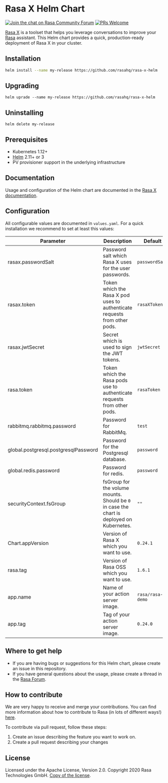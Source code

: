 # Rasa X Helm Chart

[![Join the chat on Rasa Community Forum](https://img.shields.io/badge/forum-join%20discussions-brightgreen.svg)](https://forum.rasa.com/?utm_source=badge&utm_medium=badge&utm_campaign=pr-badge&utm_content=badge)
[![PRs Welcome](https://img.shields.io/badge/PRs-welcome-brightgreen.svg?style=flat-square)](https://github.com/orgs/RasaHQ/projects/23)

[Rasa X](https://rasa.com/docs/rasa-x/) is a toolset that helps you leverage 
conversations to improve your [Rasa](https://rasa.com/docs/rasa) assistant.
This Helm chart provides a quick, production-ready deployment of Rasa X in your cluster.

## Installation

```bash
helm install --name my-release https://github.com/rasahq/rasa-x-helm
```

## Upgrading
```
helm uprade --name my-release https://github.com/rasahq/rasa-x-helm
```

## Uninstalling

```
helm delete my-release
```

## Prerequisites

* Kubernetes 1.12+
* [Helm](https://helm.sh/) 2.11+ or 3
* PV provisioner support in the underlying infrastructure

## Documentation

Usage and configuration of the Helm chart are documented in the [Rasa X documentation](https://rasa.com/docs/rasa-x/installation-and-setup/openshift-kubernetes/).

## Configuration

All configurable values are documented in `values.yaml`. For a quick installation we
recommend to set at least this values:

| Parameter                            | Description                                                                                | Default            |
|--------------------------------------|--------------------------------------------------------------------------------------------|--------------------|
| rasax.passwordSalt                   | Password salt which Rasa X uses for the user passwords.                                    | `passwordSalt`     |
| rasax.token                          | Token which the Rasa X pod uses to authenticate requests from other pods.                  | `rasaXToken`       |
| rasax.jwtSecret                      | Secret which is used to sign the JWT tokens.                                               | `jwtSecret`        |
| rasa.token                           | Token which the Rasa pods use to authenticate requests from other pods.                    | `rasaToken`        |
| rabbitmq.rabbitmq.password           | Password for RabbitMq.                                                                     | `test`             |
| global.postgresql.postgresqlPassword | Password for the Postgresql database.                                                      | `password`         |
| global.redis.password                | Password for redis.                                                                        | `password`         |
| securityContext.fsGroup              | fsGroup for the volume mounts. Should be `0` in case the  chart is deployed on Kubernetes. | `""`               |
| Chart.appVersion                     | Version of Rasa X which you want to use.                                                   | `0.24.1`           |
| rasa.tag                             | Version of Rasa OSS which you want to use.                                                 | `1.6.1`            |
| app.name                             | Name of your action server image.                                                          | `rasa/rasa-x-demo` |
| app.tag                              | Tag of your action server image.                                                           | `0.24.0`           |

## Where to get help

- If you are having bugs or suggestions for this Helm chart, please create an issue in this repository.
- If you have general questions about the usage, please create a thread in the [Rasa Forum](https://forum.rasa.com/).

## How to contribute

We are very happy to receive and merge your contributions. You can
find more information about how to contribute to Rasa (in lots of
different ways!) [here](http://rasa.com/community/contribute).

To contribute via pull request, follow these steps:

1. Create an issue describing the feature you want to work on.
2. Create a pull request describing your changes

## License
Licensed under the Apache License, Version 2.0.
Copyright 2020 Rasa Technologies GmbH. [Copy of the license](LICENSE.txt).